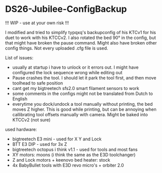 # DS26-Jubilee-ConfigBackup
!!! WIP - use at your own risk !!!

I modified and tried to simplify typqxq's backupconfig of his KTCv1 for his duet to work with his KTCCv2.
I also rotated the bed 90° in the config, but that might have broken the pause command. Might also have broken other config things.
Not every uploaded .cfg file is used.


List of issues:
- usually at startup i have to unlock or it errors out. I might have configured the lock sequence wrong while editing out 
- Pause crashes the tool. I should let it park the tool first, and then move toolhead to safe position
- cant get my bigtreetech sfs2.0 smart filament sensors to work
- some comments in the configs might not be translated from Dutch to English
- everytime you dock/undock a tool manually without printing, the bed moves Z higher. This is good while printing, but can be annoying when callibrating tool offsets manually with camera. Might be baked into KTCCv2 (not sure)


used hardware:
- bigtreetech E3 mini - used for X Y and Lock
- BTT E3 DIP - used for 3x Z
- bigtreetech octopus i think v1.1 - used for tools and most fans
- XY motors: moons (i think the same as the E3D toolchanger)
- Z and Lock motors + keenovo bed heater: stock
- 4x BabyBullet tools with E3D revo micro's + orbiter 2.0

